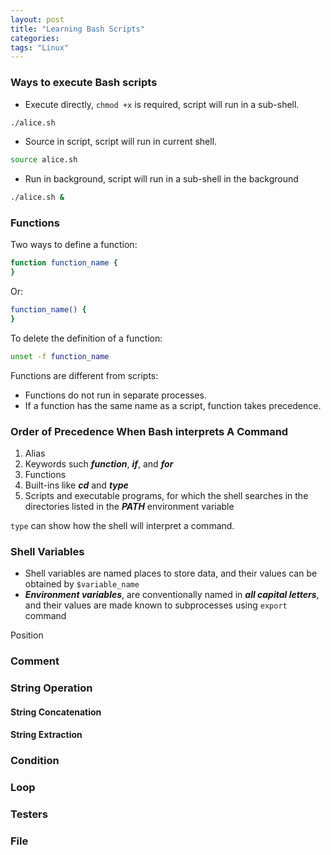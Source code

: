 ```yaml
---
layout: post
title: "Learning Bash Scripts"
categories:
tags: "Linux"
---
```


### Ways to execute Bash scripts
- Execute directly, ```chmod +x``` is required, script will run in a sub-shell.

```bash
./alice.sh
```

- Source in script, script will run in current shell.

```bash
source alice.sh
```

- Run in background, script will run in a sub-shell in the background

```bash
./alice.sh &
```

### Functions
Two ways to define a function:

```bash
function function_name {
}
```
Or:

```bash
function_name() {
}
```

To delete the definition of a function:

```bash
unset -f function_name
```

Functions are different from scripts:

- Functions do not run in separate processes.
- If a function has the same name as a script, function takes precedence.


### Order of Precedence When Bash interprets A Command
1. Alias
2. Keywords such ***function***, ***if***, and ***for***
3. Functions
4. Built-ins like ***cd*** and ***type***
5. Scripts and executable programs, for which the shell searches in the directories listed in the ***PATH*** environment variable

```type``` can show how the shell will interpret a command.

### Shell Variables
- Shell variables are named places to store data, and their values can be obtained by ```$variable_name```
- ***Environment variables***, are conventionally named in ***all capital letters***, and their values are made known to subprocesses using ```export``` command

Position 

### Comment




### String Operation
#### String Concatenation
#### String Extraction

### Condition

### Loop


### Testers

### File


